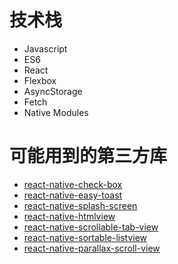 # 技术栈
- Javascript
- ES6
- React
- Flexbox
- AsyncStorage
- Fetch
- Native Modules

# 可能用到的第三方库
- [react-native-check-box](https://github.com/crazycodeboy/react-native-check-box)
- [react-native-easy-toast](https://github.com/crazycodeboy/react-native-easy-toast)
- [react-native-splash-screen](https://github.com/crazycodeboy/react-native-splash-screen)
- [react-native-htmlview](https://github.com/jsdf/react-native-htmlview)
- [react-native-scrollable-tab-view](https://github.com/ptomasroos/react-native-scrollable-tab-view)
- [react-native-sortable-listview](https://github.com/deanmcpherson/react-native-sortable-listview)
- [react-native-parallax-scroll-view](https://github.com/i6mi6/react-native-parallax-scroll-view)

